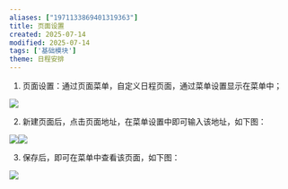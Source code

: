 ```yaml
---
aliases: ["1971133869401319363"]
title: 页面设置
created: 2025-07-14
modified: 2025-07-14
tags: ['基础模块']
theme: 日程安排
---
```


1. 页面设置：通过页面菜单，自定义日程页面，通过菜单设置显示在菜单中；

![](1d1e399b48081953f6b7e3ef18adf52a.jpg)

2. 新建页面后，点击页面地址，在菜单设置中即可输入该地址，如下图：

![](0bc067dece24792848c396fcd385dc56.jpg)![](522b3cd90514552879d90f9bd5b4ad32.jpg)

3. 保存后，即可在菜单中查看该页面，如下图：

![](bd03c9cc4ec8e51345d19bf83922f9da.jpg)